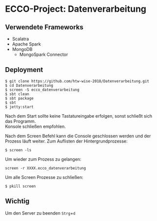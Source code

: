 # ECCO-Project: Datenverarbeitung

## Verwendete Frameworks

- Scalatra
- Apache Spark
- MongoDB
  - MongoSpark Connector


## Deployment
```
$ git clone https://github.com/htw-wise-2018/Datenverarbeitung.git
$ cd Datenverarbeitung
$ screen -S ecco_datenverarbeitung
$ sbt clean
$ sbt package
$ sbt
$ jetty:start
```

Nach dem Start sollte keine Tastatureingabe erfolgen, sonst schließt sich das Programm.  
Konsole schließen empfohlen.

Nach dem Screen Befehl kann die Console geschlossen werden und der Prozess läuft weiter.
Zum Auflisten der Hintergrundprozesse:
```
$ screen -ls
```

Um wieder zum Prozess zu gelangen:
```
screen -r XXXX.ecco_datenverarbeitung
```

Um alle Screen Prozesse zu schließen:
```
$ pkill screen
```

## Wichtig

Um den Server zu beenden `Strg`+`d` 
